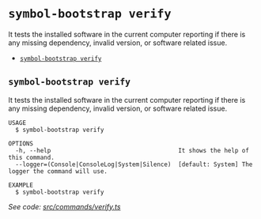 `symbol-bootstrap verify`
=========================

It tests the installed software in the current computer reporting if there is any missing dependency, invalid version, or software related issue.

* [`symbol-bootstrap verify`](#symbol-bootstrap-verify)

## `symbol-bootstrap verify`

It tests the installed software in the current computer reporting if there is any missing dependency, invalid version, or software related issue.

```
USAGE
  $ symbol-bootstrap verify

OPTIONS
  -h, --help                                    It shows the help of this command.
  --logger=(Console|ConsoleLog|System|Silence)  [default: System] The logger the command will use.

EXAMPLE
  $ symbol-bootstrap verify
```

_See code: [src/commands/verify.ts](https://github.com/nemtech/symbol-bootstrap/blob/v1.1.2/src/commands/verify.ts)_
